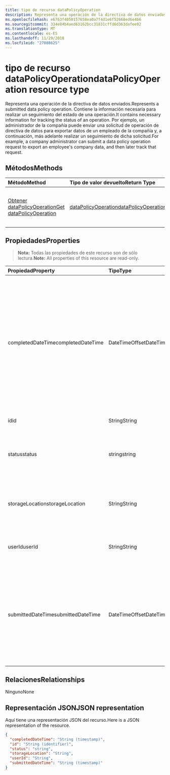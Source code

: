 ```yaml
---
title: tipo de recurso dataPolicyOperation
description: Representa una operación de la directiva de datos enviados. Contiene la información necesaria para realizar un seguimiento del estado de una operación. Por ejemplo, un administrador de la compañía puede enviar una solicitud de operación de directiva de datos para exportar datos de un empleado de la compañía y, a continuación, más adelante realizar un seguimiento de dicha solicitud.
ms.openlocfilehash: e6763f4050157658ea0a7f4d1e6f52668ed6e4b6
ms.sourcegitcommit: 334e84b4aed63162bcc31831cffd6d363dafee02
ms.translationtype: MT
ms.contentlocale: es-ES
ms.lasthandoff: 11/29/2018
ms.locfileid: "27088625"
---
```

# <a name="datapolicyoperation-resource-type"></a><span data-ttu-id="5d521-105">tipo de recurso dataPolicyOperation</span><span class="sxs-lookup"><span data-stu-id="5d521-105">dataPolicyOperation resource type</span></span>

<span data-ttu-id="5d521-106">Representa una operación de la directiva de datos enviados.</span><span class="sxs-lookup"><span data-stu-id="5d521-106">Represents a submitted data policy operation.</span></span> <span data-ttu-id="5d521-107">Contiene la información necesaria para realizar un seguimiento del estado de una operación.</span><span class="sxs-lookup"><span data-stu-id="5d521-107">It contains necessary information for tracking the status of an operation.</span></span> <span data-ttu-id="5d521-108">Por ejemplo, un administrador de la compañía puede enviar una solicitud de operación de directiva de datos para exportar datos de un empleado de la compañía y, a continuación, más adelante realizar un seguimiento de dicha solicitud.</span><span class="sxs-lookup"><span data-stu-id="5d521-108">For example, a company administrator can submit a data policy operation request to export an employee's company data, and then later track that request.</span></span>

## <a name="methods"></a><span data-ttu-id="5d521-109">Métodos</span><span class="sxs-lookup"><span data-stu-id="5d521-109">Methods</span></span>

| <span data-ttu-id="5d521-110">Método</span><span class="sxs-lookup"><span data-stu-id="5d521-110">Method</span></span>           | <span data-ttu-id="5d521-111">Tipo de valor devuelto</span><span class="sxs-lookup"><span data-stu-id="5d521-111">Return Type</span></span>    |<span data-ttu-id="5d521-112">Descripción</span><span class="sxs-lookup"><span data-stu-id="5d521-112">Description</span></span>|
|:---------------|:--------|:----------|
|[<span data-ttu-id="5d521-113">Obtener dataPolicyOperation</span><span class="sxs-lookup"><span data-stu-id="5d521-113">Get dataPolicyOperation</span></span>](../api/datapolicyoperation-get.md) | [<span data-ttu-id="5d521-114">dataPolicyOperation</span><span class="sxs-lookup"><span data-stu-id="5d521-114">dataPolicyOperation</span></span>](datapolicyoperation.md) |<span data-ttu-id="5d521-115">Leer las propiedades del objeto dataPolicyOperation.</span><span class="sxs-lookup"><span data-stu-id="5d521-115">Read properties of the dataPolicyOperation object.</span></span>|

## <a name="properties"></a><span data-ttu-id="5d521-116">Propiedades</span><span class="sxs-lookup"><span data-stu-id="5d521-116">Properties</span></span>

> <span data-ttu-id="5d521-117">**Nota:** Todas las propiedades de este recurso son de sólo lectura.</span><span class="sxs-lookup"><span data-stu-id="5d521-117">**Note:** All properties of this resource are read-only.</span></span>

| <span data-ttu-id="5d521-118">Propiedad</span><span class="sxs-lookup"><span data-stu-id="5d521-118">Property</span></span>     | <span data-ttu-id="5d521-119">Tipo</span><span class="sxs-lookup"><span data-stu-id="5d521-119">Type</span></span>   |<span data-ttu-id="5d521-120">Descripción</span><span class="sxs-lookup"><span data-stu-id="5d521-120">Description</span></span>|
|:---------------|:--------|:----------|
|<span data-ttu-id="5d521-121">completedDateTime</span><span class="sxs-lookup"><span data-stu-id="5d521-121">completedDateTime</span></span>|<span data-ttu-id="5d521-122">DateTimeOffset</span><span class="sxs-lookup"><span data-stu-id="5d521-122">DateTimeOffset</span></span>|<span data-ttu-id="5d521-123">Representa la solicitud para esta operación de la directiva de datos se ha completado, en la hora UTC, con el formato ISO 8601.</span><span class="sxs-lookup"><span data-stu-id="5d521-123">Represents when the request for this data policy operation was completed, in UTC time, using the ISO 8601 format.</span></span> <span data-ttu-id="5d521-124">Por ejemplo, medianoche en la zona horaria UTC del 1 de enero de 2014 sería así: `'2014-01-01T00:00:00Z'`.</span><span class="sxs-lookup"><span data-stu-id="5d521-124">For example, midnight UTC on Jan 1, 2014 would look like this: `'2014-01-01T00:00:00Z'`.</span></span> <span data-ttu-id="5d521-125">NULL hasta que se complete la operación.</span><span class="sxs-lookup"><span data-stu-id="5d521-125">Null until the operation completes.</span></span>|
|<span data-ttu-id="5d521-126">id</span><span class="sxs-lookup"><span data-stu-id="5d521-126">id</span></span>|<span data-ttu-id="5d521-127">String</span><span class="sxs-lookup"><span data-stu-id="5d521-127">String</span></span>| <span data-ttu-id="5d521-128">Clave única para esta operación.</span><span class="sxs-lookup"><span data-stu-id="5d521-128">Unique key for this operation.</span></span> |
|<span data-ttu-id="5d521-129">status</span><span class="sxs-lookup"><span data-stu-id="5d521-129">status</span></span>|<span data-ttu-id="5d521-130">string</span><span class="sxs-lookup"><span data-stu-id="5d521-130">string</span></span>| <span data-ttu-id="5d521-131">Los valores posibles son: `notStarted`, `running`, `complete`, `failed` y `unknownFutureValue`.</span><span class="sxs-lookup"><span data-stu-id="5d521-131">Possible values are: `notStarted`, `running`, `complete`, `failed`, `unknownFutureValue`.</span></span>|
|<span data-ttu-id="5d521-132">storageLocation</span><span class="sxs-lookup"><span data-stu-id="5d521-132">storageLocation</span></span>|<span data-ttu-id="5d521-133">String</span><span class="sxs-lookup"><span data-stu-id="5d521-133">String</span></span>|<span data-ttu-id="5d521-134">La ubicación de la dirección URL a donde se va a exportar datos para las solicitudes de exportación.</span><span class="sxs-lookup"><span data-stu-id="5d521-134">The URL location to where data is being exported for export requests.</span></span>|
|<span data-ttu-id="5d521-135">userId</span><span class="sxs-lookup"><span data-stu-id="5d521-135">userId</span></span>|<span data-ttu-id="5d521-136">String</span><span class="sxs-lookup"><span data-stu-id="5d521-136">String</span></span>|<span data-ttu-id="5d521-137">El identificador para el usuario en quien se realiza la operación.</span><span class="sxs-lookup"><span data-stu-id="5d521-137">The id for the user on whom the operation is performed.</span></span>|
|<span data-ttu-id="5d521-138">submittedDateTime</span><span class="sxs-lookup"><span data-stu-id="5d521-138">submittedDateTime</span></span>|<span data-ttu-id="5d521-139">DateTimeOffset</span><span class="sxs-lookup"><span data-stu-id="5d521-139">DateTimeOffset</span></span>|<span data-ttu-id="5d521-140">Representa para esta operación de datos se envió la solicitud, en la hora UTC, con el formato ISO 8601.</span><span class="sxs-lookup"><span data-stu-id="5d521-140">Represents when the request for this data operation was submitted, in UTC time, using the ISO 8601 format.</span></span> <span data-ttu-id="5d521-141">Por ejemplo, la medianoche UTC del 1 de enero de 2014 sería así: `'2014-01-01T00:00:00Z'`</span><span class="sxs-lookup"><span data-stu-id="5d521-141">For example, midnight UTC on Jan 1, 2014 would look like this: `'2014-01-01T00:00:00Z'`</span></span>|

## <a name="relationships"></a><span data-ttu-id="5d521-142">Relaciones</span><span class="sxs-lookup"><span data-stu-id="5d521-142">Relationships</span></span>
<span data-ttu-id="5d521-143">Ninguno</span><span class="sxs-lookup"><span data-stu-id="5d521-143">None</span></span>


## <a name="json-representation"></a><span data-ttu-id="5d521-144">Representación JSON</span><span class="sxs-lookup"><span data-stu-id="5d521-144">JSON representation</span></span>

<span data-ttu-id="5d521-145">Aquí tiene una representación JSON del recurso.</span><span class="sxs-lookup"><span data-stu-id="5d521-145">Here is a JSON representation of the resource.</span></span>

<!-- {
  "blockType": "resource",
  "optionalProperties": [

  ],
  "@odata.type": "microsoft.graph.dataPolicyOperation"
}-->

```json
{
  "completedDateTime": "String (timestamp)",
  "id": "String (identifier)",
  "status": "string",
  "storageLocation": "String",
  "userId": "String",
  "submittedDateTime": "String (timestamp)"
}

```

<!-- uuid: 8fcb5dbc-d5aa-4681-8e31-b001d5168d79
2015-10-25 14:57:30 UTC -->
<!-- {
  "type": "#page.annotation",
  "description": "dataPolicyOperation resource",
  "keywords": "",
  "section": "documentation",
  "tocPath": ""
}-->
